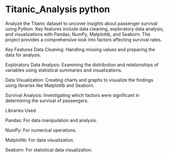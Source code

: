 # Titanic_Analysis python
Analyze the Titanic dataset to uncover insights about passenger survival using Python. Key features include data cleaning, exploratory data analysis, and visualizations with Pandas, NumPy, Matplotlib, and Seaborn. The project provides a comprehensive look into factors affecting survival rates.

Key Features
Data Cleaning: Handling missing values and preparing the data for analysis.

Exploratory Data Analysis: Examining the distribution and relationships of variables using statistical summaries and visualizations.

Data Visualization: Creating charts and graphs to visualize the findings using libraries like Matplotlib and Seaborn.

Survival Analysis: Investigating which factors were significant in determining the survival of passengers.

Libraries Used

Pandas: For data manipulation and analysis.

NumPy: For numerical operations.

Matplotlib: For data visualization.

Seaborn: For statistical data visualization.

